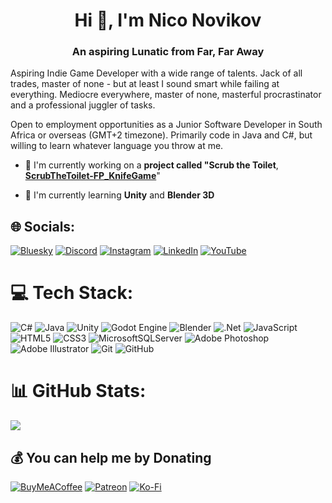 <h1 align="center">Hi 👋, I'm Nico Novikov</h1>
<h3 align="center">An aspiring Lunatic from Far, Far Away</h3>

Aspiring Indie Game Developer with a wide range of talents. Jack of all trades, master of none - but at least I sound smart while failing at everything. Mediocre everywhere, master of none, masterful procrastinator and a professional juggler of tasks.

Open to employment opportunities as a Junior Software Developer in South Africa or overseas (GMT+2 timezone). Primarily code in Java and C#, but willing to learn whatever language you throw at me.

- 🔭 I'm currently working on a **project called "Scrub the Toilet**, <a href="https://github.com/mnov23/ScrubTheToilet-FP_KnifeGame" target="blank">**ScrubTheToilet-FP_KnifeGame**</a>"

- 🌱 I'm currently learning **Unity** and **Blender 3D**

## 🌐 Socials:
[![Bluesky](https://img.shields.io/badge/bluesky-0285FF?logo=bluesky&logoColor=%23FFFFFF)](https://bsky.app/profile/redbeardpirate.bsky.social) [![Discord](https://img.shields.io/badge/Discord-%237289DA.svg?logo=discord&logoColor=white)](https://discord.gg/WCJePqwNQz) [![Instagram](https://img.shields.io/badge/Instagram-%23E4405F.svg?logo=Instagram&logoColor=white)](https://www.instagram.com/redbeardpiratestudio) [![LinkedIn](https://img.shields.io/badge/LinkedIn-%230077B5.svg?logo=linkedin&logoColor=white)](https://www.linkedin.com/in/nico-novikov-b47b5a1b4/) [![YouTube](https://img.shields.io/badge/YouTube-%23FF0000.svg?logo=YouTube&logoColor=white)](https://youtube.com/tobedetermined) 

# 💻 Tech Stack:
![C#](https://img.shields.io/badge/c%23-%23239120.svg?style=for-the-badge&logo=csharp&logoColor=white) ![Java](https://img.shields.io/badge/java-%23ED8B00.svg?style=for-the-badge&logo=openjdk&logoColor=white) ![Unity](https://img.shields.io/badge/unity-%23000000.svg?style=for-the-badge&logo=unity&logoColor=white) ![Godot Engine](https://img.shields.io/badge/GODOT-%23FFFFFF.svg?style=for-the-badge&logo=godot-engine) ![Blender](https://img.shields.io/badge/blender-%23F5792A.svg?style=for-the-badge&logo=blender&logoColor=white) ![.Net](https://img.shields.io/badge/.NET-5C2D91?style=for-the-badge&logo=.net&logoColor=white) ![JavaScript](https://img.shields.io/badge/javascript-%23323330.svg?style=for-the-badge&logo=javascript&logoColor=%23F7DF1E) ![HTML5](https://img.shields.io/badge/html5-%23E34F26.svg?style=for-the-badge&logo=html5&logoColor=white) ![CSS3](https://img.shields.io/badge/css3-%231572B6.svg?style=for-the-badge&logo=css3&logoColor=white) ![MicrosoftSQLServer](https://img.shields.io/badge/Microsoft%20SQL%20Server-CC2927?style=for-the-badge&logo=microsoft%20sql%20server&logoColor=white) ![Adobe Photoshop](https://img.shields.io/badge/adobe%20photoshop-%2331A8FF.svg?style=for-the-badge&logo=adobe%20photoshop&logoColor=white) ![Adobe Illustrator](https://img.shields.io/badge/adobe%20illustrator-%23FF9A00.svg?style=for-the-badge&logo=adobe%20illustrator&logoColor=white) ![Git](https://img.shields.io/badge/git-%23F05033.svg?style=for-the-badge&logo=git&logoColor=white) ![GitHub](https://img.shields.io/badge/github-%23121011.svg?style=for-the-badge&logo=github&logoColor=white)

# 📊 GitHub Stats:
![](https://github-readme-stats.vercel.app/api/top-langs/?username=mnov23&theme=dark&hide_border=false&include_all_commits=false&count_private=false&layout=compact)

## 💰 You can help me by Donating
[![BuyMeACoffee](https://img.shields.io/badge/Buy%20Me%20a%20Coffee-ffdd00?style=for-the-badge&logo=buy-me-a-coffee&logoColor=black)](https://buymeacoffee.com/mnov23) [![Patreon](https://img.shields.io/badge/Patreon-F96854?style=for-the-badge&logo=patreon&logoColor=white)](https://patreon.com/tobedetermined-asofyet-deadlink) [![Ko-Fi](https://img.shields.io/badge/Ko--fi-F16061?style=for-the-badge&logo=ko-fi&logoColor=white)](https://ko-fi.com/mnov23) 

<!-- Proudly created with GPRM ( https://gprm.itsvg.in ) -->
<!-- Proof-read and lovingly vibe-coded by Claude - the chef's kiss to flex on manual coders -->
